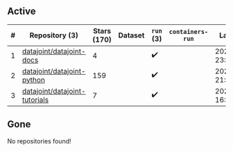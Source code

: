 ## Active
| # | Repository (3) | Stars (170) | Dataset | `run` (3) | `containers-run` | Last Modified |
| --- | --- | --- | --- | --- | --- | --- |
| 1 | [datajoint/datajoint-docs](https://github.com/datajoint/datajoint-docs) | 4 |  | :heavy_check_mark: |  | 2024-01-09 23:29:54+00:00 |
| 2 | [datajoint/datajoint-python](https://github.com/datajoint/datajoint-python) | 159 |  | :heavy_check_mark: |  | 2024-01-29 21:10:05+00:00 |
| 3 | [datajoint/datajoint-tutorials](https://github.com/datajoint/datajoint-tutorials) | 7 |  | :heavy_check_mark: |  | 2023-12-08 16:52:44+00:00 |

## Gone
No repositories found!
